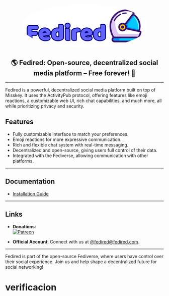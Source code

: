 <div align="center">
  <img src="./title.svg" alt="Fedired Logo" style="border-radius:50%" width="400"/>

  ## 🌎 **Fedired: Open-source, decentralized social media platform – Free forever!** 🚀
</div>

---

Fedired is a powerful, decentralized social media platform built on top of Misskey. It uses the ActivityPub protocol, offering features like emoji reactions, a customizable web UI, rich chat capabilities, and much more, all while prioritizing privacy and security.

## Features

- Fully customizable interface to match your preferences.
- Emoji reactions for more expressive communication.
- Rich and flexible chat system with real-time messaging.
- Decentralized and open-source, giving users full control of their data.
- Integrated with the Fediverse, allowing communication with other platforms.

---

## Documentation

- [Installation Guide](https://github.com/fedired-dev/fedired/blob/main/docs/install.md)

---

## Links

- **Donations**:  
  <a href="https://patreon.com/fedired">
    <img src="https://upload.wikimedia.org/wikipedia/commons/9/94/Patreon_logo.svg" alt="Patreon" width="40"/>
  </a>
  
- **Official Account**: Connect with us at [@fedired@fedired.com](https://fedired.com/@fedired).

---

Fedired is part of the open-source Fediverse, where users have control over their social experience. Join us and help shape a decentralized future for social networking!
# verificacion
